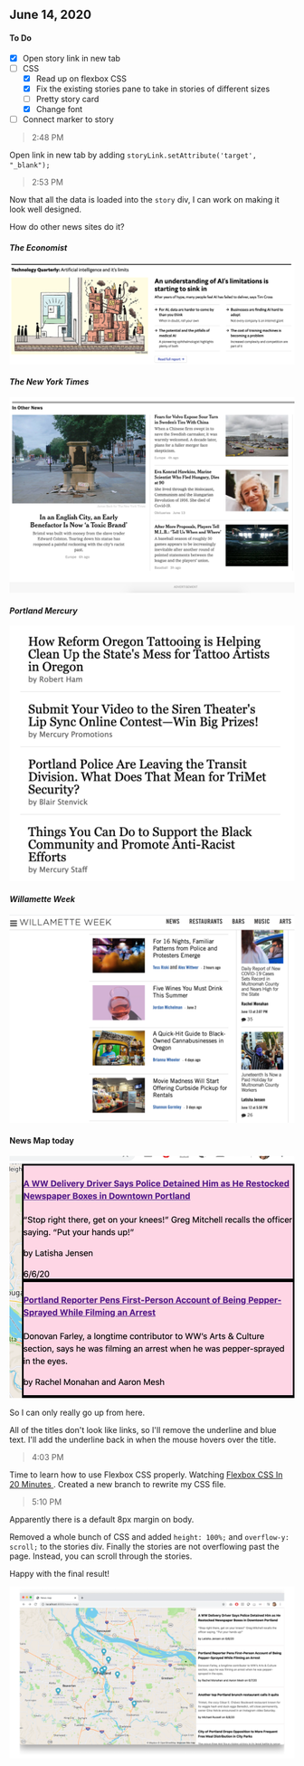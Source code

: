 ## June 14, 2020

#### To Do

- [x] Open story link in new tab
- [ ] CSS
    - [x] Read up on flexbox CSS
    - [x] Fix the existing stories pane to take in stories of different sizes
    - [ ] Pretty story card
    - [x] Change font
- [ ] Connect marker to story

> 2:48 PM

Open link in new tab by adding `storyLink.setAttribute('target', "_blank");`

> 2:53 PM

Now that all the data is loaded into the `story` div, I can work on making it look well designed.

How do other news sites do it?

#### _The Economist_
![2020.06.15-The-Economist.png](../img/2020.06.15-The-Economist.png)

#### _The New York Times_
![2020.06.14-The-New-York-Times](../img/2020.06.14-The-New-York-Times.png)

#### _Portland Mercury_
![2020.06.14-Portland-Mercury](../img/2020.06.14-Portland-Mercury.png)

#### _Willamette Week_
![2020.06.14-Willamette-Week](../img/2020.06.14-Willamette-Week.png)

#### News Map today
![2020.06.14-News-Story](../img/2020.06.14-News-Story.png)

So I can only really go up from here.

All of the titles don't look like links, so I'll remove the underline and blue text. I'll add the underline back in when the mouse hovers over the title.

> 4:03 PM

Time to learn how to use Flexbox CSS properly. Watching [Flexbox CSS In 20 Minutes
](https://www.youtube.com/watch?v=JJSoEo8JSnc). Created a new branch to rewrite my CSS file.

> 5:10 PM

Apparently there is a default 8px margin on body.

Removed a whole bunch of CSS and added `height: 100%;` and `overflow-y: scroll;` to the stories div. Finally the stories are not overflowing past the page. Instead, you can scroll through the stories.

Happy with the final result!

![2020.06.14-Pretty-Story](../img/2020.06.14-Pretty-Story.png)